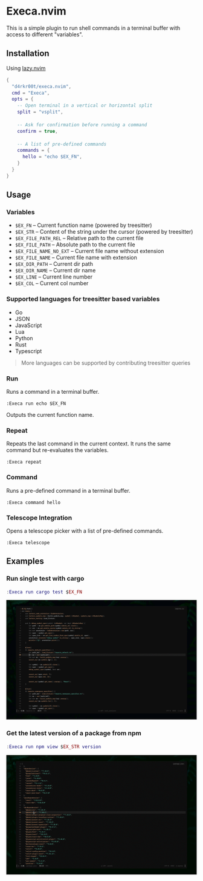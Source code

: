 # Execa.nvim

This is a simple plugin to run shell commands in a terminal buffer with access to different "variables".

## Installation

Using [lazy.nvim](https://github.com/folke/lazy.nvim)

```lua
{
  "d4rkr00t/execa.nvim",
  cmd = "Execa",
  opts = {
    -- Open terminal in a vertical or horizontal split
    split = "vsplit",

    -- Ask for confirmation before running a command
    confirm = true,

    -- A list of pre-defined commands
    commands = {
      hello = "echo $EX_FN",
    }
  }
}
```

## Usage

### Variables

- `$EX_FN` – Current function name (powered by treesitter)
- `$EX_STR` – Content of the string under the cursor (powered by treesitter)
- `$EX_FILE_PATH_REL` – Relative path to the current file
- `$EX_FILE_PATH` – Absolute path to the current file
- `$EX_FILE_NAME_NO_EXT` – Current file name without extension
- `$EX_FILE_NAME` – Current file name with extension
- `$EX_DIR_PATH` – Current dir path
- `$EX_DIR_NAME` – Current dir name
- `$EX_LINE` – Current line number
- `$EX_COL` – Current col number

### Supported languages for treesitter based variables

- Go
- JSON
- JavaScript
- Lua
- Python
- Rust
- Typescript

> More languages can be supported by contributing treesitter queries

### Run

Runs a command in a terminal buffer.

```vim
:Execa run echo $EX_FN
```

Outputs the current function name.

### Repeat

Repeats the last command in the current context. It runs the same command but re-evaluates the variables.

```vim
:Execa repeat
```

### Command

Runs a pre-defined command in a terminal buffer.

```vim
:Execa command hello
```

### Telescope Integration

Opens a telescope picker with a list of pre-defined commands.

```vim
:Execa telescope
```

## Examples

### Run single test with cargo

```lua
:Execa run cargo test $EX_FN
```

![Execa Cargo Test](./assets/execa_cargo_test.gif)

### Get the latest version of a package from npm

```lua
:Execa run npm view $EX_STR version
```

![Execa NPM](./assets/execa_npm.gif)
